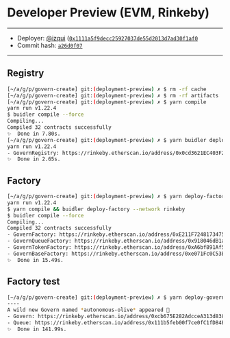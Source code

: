 # Developer Preview (EVM, Rinkeby)

---

- Deployer: [@izqui](https://github.com/izqui) ([`0x1111a5f9decc25927037de55d2013d7ad30f1af0`](https://rinkeby.etherscan.io/address/0x1111a5f9decc25927037de55d2013d7ad30f1af0)
- Commit hash: [`a26d0f07`](https://github.com/aragon/govern/commit/a26d0f073b70839f5182abbace2aef1dd1918b51)

---

## Registry

```sh
[~/a/g/p/govern-create] git:(deployment-preview) ✗ $ rm -rf cache
[~/a/g/p/govern-create] git:(deployment-preview) ✗ $ rm -rf artifacts
[~/a/g/p/govern-create] git:(deployment-preview) ✗ $ yarn compile
yarn run v1.22.4
$ buidler compile --force
Compiling...
Compiled 32 contracts successfully
✨  Done in 7.80s.
[~/a/g/p/govern-create] git:(deployment-preview) ✗ $ yarn buidler deploy-registry --network rinkeby
yarn run v1.22.4
- GovernRegistry: https://rinkeby.etherscan.io/address/0x0cd3621EC403F26ad9F79c3d77B1dda1f8474c6f
✨  Done in 2.65s.
```

## Factory

```sh
[~/a/g/p/govern-create] git:(deployment-preview) ✗ $ yarn deploy-factory --network rinkeby
yarn run v1.22.4
$ yarn compile && buidler deploy-factory --network rinkeby
$ buidler compile --force
Compiling...
Compiled 32 contracts successfully
- GovernFactory: https://rinkeby.etherscan.io/address/0xE211F724817347566BAeAc82b8130763c3EE3650
- GovernQueueFactory: https://rinkeby.etherscan.io/address/0x918046dB1a2Cd799ecD85a2a582cE3BF4C092355
- GovernTokenFactory: https://rinkeby.etherscan.io/address/0xA6bf891Af527bCE1aE2a17435C64717fc7bB01cD
- GovernBaseFactory: https://rinkeby.etherscan.io/address/0xe071Fc0C53Be275cF7246D16373A74231fA5a585
✨  Done in 15.49s.
```

## Factory test

```sh
[~/a/g/p/govern-create] git:(deployment-preview) ✗ $ yarn deploy-govern --network rinkeby
----
A wild new Govern named *autonomous-olive* appeared 🦅
- Govern: https://rinkeby.etherscan.io/address/0xcb675E282AdcceA313d83867A76c077eF850612C
- Queue: https://rinkeby.etherscan.io/address/0x111b5feb00f7ce0fC1fD84E399cE4DCF695A0a08
✨  Done in 141.99s.
```
